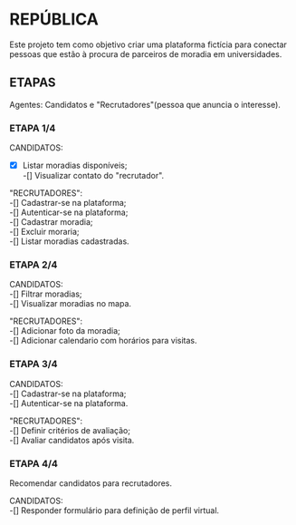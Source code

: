 # REPÚBLICA

Este projeto tem como objetivo criar uma plataforma fictícia para conectar pessoas que estão à procura de parceiros de moradia em universidades.

## ETAPAS

Agentes: Candidatos e "Recrutadores"(pessoa que anuncia o interesse).

### ETAPA 1/4

CANDIDATOS: <br/>
-[x] Listar moradias disponíveis; <br/>
-[] Visualizar contato do "recrutador". <br/>

"RECRUTADORES": <br/>
-[] Cadastrar-se na plataforma; <br/>
-[] Autenticar-se na plataforma; <br/>
-[] Cadastrar moradia; <br/>
-[] Excluir moraria; <br/>
-[] Listar moradias cadastradas. <br/>

### ETAPA 2/4

CANDIDATOS: <br/>
-[] Filtrar moradias; <br/>
-[] Visualizar moradias no mapa. <br/>

"RECRUTADORES": <br/>
-[] Adicionar foto da moradia; <br/>
-[] Adicionar calendario com horários para visitas. <br/>

### ETAPA 3/4

CANDIDATOS: <br/>
-[] Cadastrar-se na plataforma; <br/>
-[] Autenticar-se na plataforma. <br/>

"RECRUTADORES": <br/>
-[] Definir critérios de avaliação; <br/>
-[] Avaliar candidatos após visita. <br/>

### ETAPA 4/4

Recomendar candidatos para recrutadores. <br/>

CANDIDATOS: <br/>
-[] Responder formulário para definição de perfil virtual.




